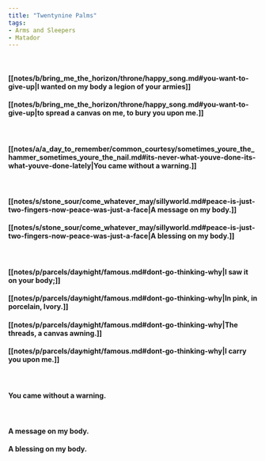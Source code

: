 ```yaml
---
title: "Twentynine Palms"
tags:
- Arms and Sleepers
- Matador
---
```

&nbsp;
#### [[notes/b/bring_me_the_horizon/throne/happy_song.md#you-want-to-give-up|I wanted on my body a legion of your armies]]
#### [[notes/b/bring_me_the_horizon/throne/happy_song.md#you-want-to-give-up|to spread a canvas on me, to bury you upon me.]]
&nbsp;
#### [[notes/a/a_day_to_remember/common_courtesy/sometimes_youre_the_hammer_sometimes_youre_the_nail.md#its-never-what-youve-done-its-what-youve-done-lately|You came without a warning.]]
&nbsp;
#### [[notes/s/stone_sour/come_whatever_may/sillyworld.md#peace-is-just-two-fingers-now-peace-was-just-a-face|A message on my body.]]
#### [[notes/s/stone_sour/come_whatever_may/sillyworld.md#peace-is-just-two-fingers-now-peace-was-just-a-face|A blessing on my body.]]
&nbsp;
#### [[notes/p/parcels/day∕night/famous.md#dont-go-thinking-why|I saw it on your body;]]
#### [[notes/p/parcels/day∕night/famous.md#dont-go-thinking-why|In pink, in porcelain, Ivory.]]
#### [[notes/p/parcels/day∕night/famous.md#dont-go-thinking-why|The threads, a canvas awning.]]
#### [[notes/p/parcels/day∕night/famous.md#dont-go-thinking-why|I carry you upon me.]]
&nbsp;
#### You came without a warning.
&nbsp;
#### A message on my body.
#### A blessing on my body.
